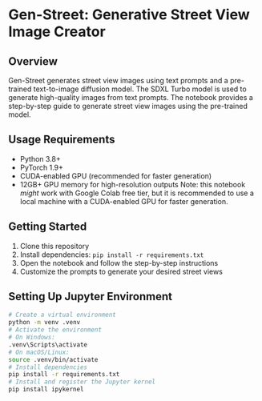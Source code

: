 # Gen-Street: Generative Street View Image Creator

## Overview

Gen-Street generates street view images using text prompts and a pre-trained text-to-image diffusion model. The SDXL Turbo model is used to generate high-quality images from text prompts. The notebook provides a step-by-step guide to generate street view images using the pre-trained model.

## Usage Requirements

-   Python 3.8+
-   PyTorch 1.9+
-   CUDA-enabled GPU (recommended for faster generation)
-   12GB+ GPU memory for high-resolution outputs
    Note: this notebook _might_ work with Google Colab free tier, but it is recommended to use a local machine with a CUDA-enabled GPU for faster generation.

## Getting Started

1. Clone this repository
2. Install dependencies: `pip install -r requirements.txt`
3. Open the notebook and follow the step-by-step instructions
4. Customize the prompts to generate your desired street views

## Setting Up Jupyter Environment

```bash
# Create a virtual environment
python -m venv .venv
# Activate the environment
# On Windows:
.venv\Scripts\activate
# On macOS/Linux:
source .venv/bin/activate
# Install dependencies
pip install -r requirements.txt
# Install and register the Jupyter kernel
pip install ipykernel
```
